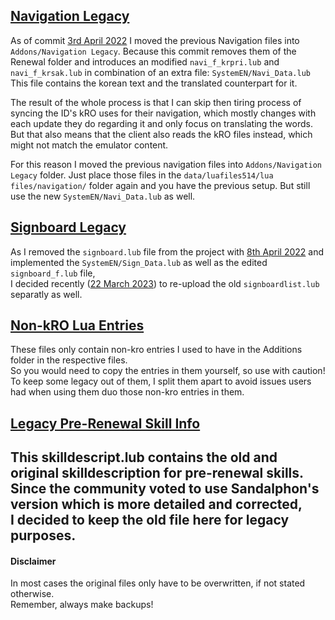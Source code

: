 ## [Navigation Legacy](https://github.com/llchrisll/ROenglishRE/tree/master/Addons/Navigation%20Legacy)
As of commit [3rd April 2022](https://github.com/llchrisll/ROenglishRE/commit/4b8cc693b6491bc9edea70b7622364ba0750acf0) I moved the previous Navigation files into `Addons/Navigation Legacy`.
Because this commit removes them of the Renewal folder and introduces an modified `navi_f_krpri.lub` and `navi_f_krsak.lub` in combination of an extra file: `SystemEN/Navi_Data.lub`
This file contains the korean text and the translated counterpart for it.

The result of the whole process is that I can skip then tiring process of syncing the ID's kRO uses for their navigation, which mostly changes with each update they do regarding it and only focus on translating the words.
But that also means that the client also reads the kRO files instead, which might not match the emulator content.

For this reason I moved the previous navigation files into `Addons/Navigation Legacy` folder.
Just place those files in the `data/luafiles514/lua files/navigation/` folder again and you have the previous setup. But still use the new `SystemEN/Navi_Data.lub` as well.

## [Signboard Legacy](https://github.com/llchrisll/ROenglishRE/tree/master/Addons/Signboard%20Legacy)
As I removed the `signboard.lub` file from the project with [8th April 2022](https://github.com/llchrisll/ROenglishRE/commit/e85d3883a7822308008bcbef3877d5ab25fff21f) and  
implemented the `SystemEN/Sign_Data.lub` as well as the edited `signboard_f.lub` file,  
I decided recently ([22 March 2023](https://github.com/llchrisll/ROenglishRE/commit/6e08f70384572d64af25eea6176ca4a69999cf05)) to re-upload the old `signboardlist.lub` separatly as well.

## [Non-kRO Lua Entries](https://github.com/llchrisll/ROenglishRE/tree/master/Addons/NonkROLuaEntries)
These files only contain non-kro entries I used to have in the Additions folder in the respective files.  
So you would need to copy the entries in them yourself, so use with caution!  
To keep some legacy out of them, I split them apart to avoid issues users had when using them duo those non-kro entries in them.

## [Legacy Pre-Renewal Skill Info](https://github.com/llchrisll/ROenglishRE/tree/master/Addons/Legacy%20Pre-Re%20Skillinfoz)
This skilldescript.lub contains the old and original skilldescription for pre-renewal skills.  
Since the community voted to use Sandalphon's version which is more detailed and corrected,  
I decided to keep the old file here for legacy purposes.
---
#### Disclaimer
In most cases the original files only have to be overwritten, if not stated otherwise.  
Remember, always make backups!